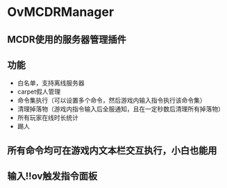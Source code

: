 # OvMCDRManager

## MCDR使用的服务器管理插件

## 功能

- 白名单，支持离线服务器
- carpet假人管理
- 命令集执行（可以设置多个命令，然后游戏内输入指令执行该命令集）
- 清理掉落物（游戏内指令输入后全服通知，且在一定秒数后清理所有掉落物）
- 所有玩家在线时长统计
- 踢人

## 所有命令均可在游戏内文本栏交互执行，小白也能用

## 输入!!ov触发指令面板

